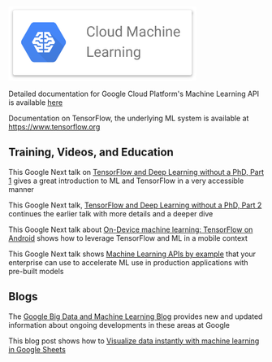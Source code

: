 ![Machine Learning](Cloud-Machine-Learning.png)

Detailed documentation for Google Cloud Platform's Machine Learning API is available [here](https://cloud.google.com/ml-engine/docs/)

Documentation on TensorFlow, the underlying ML system is available at <https://www.tensorflow.org>

## Training, Videos, and Education

This Google Next talk on [TensorFlow and Deep Learning without a PhD, Part 1](https://youtu.be/u4alGiomYP4) gives a 
great introduction to ML and TensorFlow in a very accessible manner

This Google Next talk, [TensorFlow and Deep Learning without a PhD, Part 2](https://youtu.be/fTUwdXUFfI8) continues
the earlier talk with more details and a deeper dive

This Google Next talk about [On-Device machine learning: TensorFlow on Android](https://youtu.be/EnFyneRScQ8) shows
how to leverage TensorFlow and ML in a mobile context

This Google Next talk shows [Machine Learning APIs by example](https://youtu.be/w1xNTLH1zlA) that
your enterprise can use to accelerate ML use in production applications with pre-built models

## Blogs

The [Google Big Data and Machine Learning Blog](https://cloud.google.com/blog/big-data/) provides
new and updated information about ongoing developments in these areas at Google

This blog post shows how to [Visualize data instantly with machine learning in Google Sheets](https://www.blog.google/products/g-suite/visualize-data-instantly-machine-learning-google-sheets/)

